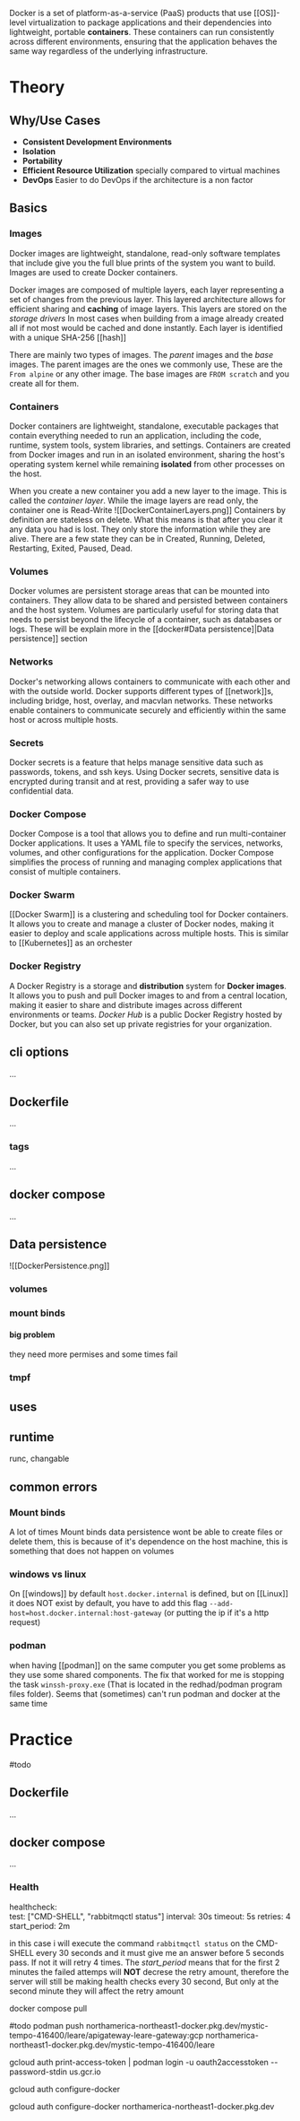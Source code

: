 Docker is a set of platform-as-a-service (PaaS) products that use [[OS]]-level virtualization to package applications and their dependencies into lightweight, portable **containers**. These containers can run consistently across different environments, ensuring that the application behaves the same way regardless of the underlying infrastructure.
# Theory

## Why/Use Cases

- **Consistent Development Environments** 
- **Isolation** 
- **Portability**
- **Efficient Resource Utilization** specially compared to virtual machines
- **DevOps** Easier to do DevOps if the architecture is a non factor

## Basics

### Images

Docker images are lightweight, standalone, read-only software templates that include give you the full blue prints of the system you want to build. Images are used to create Docker containers.

Docker images are composed of multiple layers, each layer representing a set of changes from the previous layer. This layered architecture allows for efficient sharing and **caching** of image layers. This layers are stored on the *storage drivers* In most cases when building from a image already created all if not most would be cached and done instantly. Each layer is identified with a unique SHA-256 [[hash]]

There are mainly two types of images. The *parent* images and the *base* images. The parent images are the ones we commonly use, These are the `From alpine` or any other image. The base images are `FROM scratch` and you create all for them.
### Containers

Docker containers are lightweight, standalone, executable packages that contain everything needed to run an application, including the code, runtime, system tools, system libraries, and settings. Containers are created from Docker images and run in an isolated environment, sharing the host's operating system kernel while remaining **isolated** from other processes on the host. 

When you create a new container you add a new layer to the image. This is called the *container layer*. While the image layers are read only, the container one is Read-Write
![[DockerContainerLayers.png]]
Containers by definition are stateless on delete. What this means is that after you clear it any data you had is lost. They only store the information while they are alive. There are a few state they can be in
Created, Running, Deleted, Restarting, Exited, Paused, Dead.

### Volumes

Docker volumes are persistent storage areas that can be mounted into containers. They allow data to be shared and persisted between containers and the host system. Volumes are particularly useful for storing data that needs to persist beyond the lifecycle of a container, such as databases or logs. These will be explain more in the [[docker#Data persistence]|Data persistence]] section
### Networks

Docker's networking allows containers to communicate with each other and with the outside world. Docker supports different types of [[network]]s, including bridge, host, overlay, and macvlan networks. These networks enable containers to communicate securely and efficiently within the same host or across multiple hosts.
### Secrets

Docker secrets is a feature that helps manage sensitive data such as passwords, tokens, and ssh keys. Using Docker secrets, sensitive data is encrypted during transit and at rest, providing a safer way to use confidential data.
### Docker Compose

Docker Compose is a tool that allows you to define and run multi-container Docker applications. It uses a YAML file to specify the services, networks, volumes, and other configurations for the application. Docker Compose simplifies the process of running and managing complex applications that consist of multiple containers.

### Docker Swarm

[[Docker Swarm]] is a clustering and scheduling tool for Docker containers. It allows you to create and manage a cluster of Docker nodes, making it easier to deploy and scale applications across multiple hosts. This is similar to [[Kubernetes]] as an orchester 

### Docker Registry

A Docker Registry is a storage and **distribution** system for **Docker images**. It allows you to push and pull Docker images to and from a central location, making it easier to share and distribute images across different environments or teams. *Docker Hub* is a public Docker Registry hosted by Docker, but you can also set up private registries for your organization.

## cli options
...
## Dockerfile
...
### tags
...
## docker compose
...
## Data persistence
![[DockerPersistence.png]]
### volumes
### mount binds
#### big problem
they need more permises and some times fail
### tmpf

## uses
## runtime
runc, changable
## common errors

### Mount binds
A lot of times Mount binds data persistence wont be able to create files or delete them, this is because of it's dependence on the host machine, this is something that does not happen on volumes
### windows vs linux
On [[windows]] by default `host.docker.internal` is defined, but on [[Linux]] it does NOT exist by default, you have to add this flag `--add-host=host.docker.internal:host-gateway` (or putting the ip if it's a http request)
### podman
when having [[podman]] on the same computer you get some problems as they use some shared components. The fix that worked for me is stopping the task `winssh-proxy.exe` (That is located in the redhad/podman program files folder). Seems that (sometimes) can't run podman and docker at the same time

# Practice
#todo
## Dockerfile
... 
## docker compose
...
### Health
healthcheck:   
      test: ["CMD-SHELL", "rabbitmqctl status"]
      interval: 30s
      timeout: 5s
      retries: 4
      start_period: 2m

  in this case i will execute the command `rabbitmqctl status` on the CMD-SHELL every 30 seconds and it must give me an answer before 5 seconds pass. If not it will retry 4 times. The *start_period* means that for the first 2 minutes the failed attemps will **NOT** decrese the retry amount, therefore the server will still be making health checks every 30 second, But only at the second minute they will affect the retry amount



docker compose pull

#todo 
podman push northamerica-northeast1-docker.pkg.dev/mystic-tempo-416400/leare/apigateway-leare-gateway:gcp northamerica-northeast1-docker.pkg.dev/mystic-tempo-416400/leare

  
  

gcloud auth print-access-token | podman login -u oauth2accesstoken --password-stdin us.gcr.io

  
  

gcloud auth configure-docker

gcloud auth configure-docker northamerica-northeast1-docker.pkg.dev